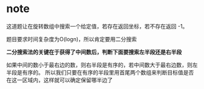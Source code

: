 # note

这道题让在旋转数组中搜索一个给定值，若存在返回坐标，若不存在返回 -1。

题目要求时间复杂度为O(logn)，所以肯定要用二分搜索

**二分搜索法的关键在于获得了中间数后，判断下面要搜索左半段还是右半段**

如果中间的数小于最右边的数，则右半段是有序的，若中间数大于最右边数，则左半段是有序的。 所以我们只要在有序的半段里用首尾两个数组来判断目标值是否在这一区域内，这样就可以确定保留哪半边了